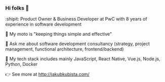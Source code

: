 ### Hi folks 👋

:shipit: Product Owner & Business Developer at PwC with 8 years of experience in software development

🌈 My moto is "keeping things simple and effective" 

💬 Ask me about software development consultancy (strategy, project management, functional architecture, frontend/backend)

💾 My tech stack includes mainly JavaScript, React Native, Vue.js, Node.js, Python, Docker

👉 See more at http://jakubkubista.com/

<!--
**JakubKubista/jakubkubista** is a ✨ _special_ ✨ repository because its `README.md` (this file) appears on your GitHub profile.

Here are some ideas to get you started:

- 🔭 I’m currently working on ...
- 🌱 I’m currently learning ...
- 👯 I’m looking to collaborate on ...
- 🤔 I’m looking for help with ...
- 💬 Ask me about ...
- 📫 How to reach me: ...
- 😄 Pronouns: ...
- ⚡ Fun fact: ...

Emoji list:
https://gist.github.com/rxaviers/7360908
-->
